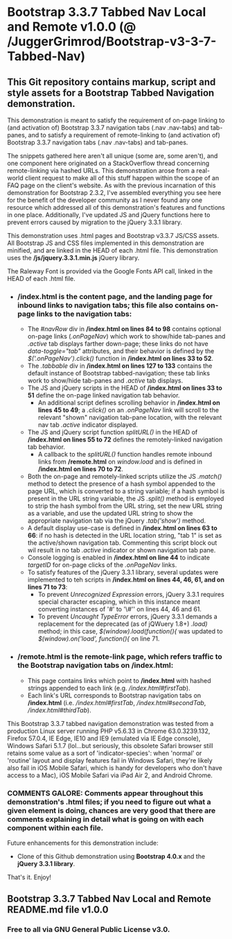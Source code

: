 # Bootstrap 3.3.7 Tabbed Nav Local and Remote v1.0.0 (@ /JuggerGrimrod/Bootstrap-v3-3-7-Tabbed-Nav)

## This Git repository contains markup, script and style assets for a Bootstrap Tabbed Navigation demonstration.

This demonstration is meant to satisfy the requirement of on-page linking to (and activation of) Bootstrap 3.3.7 navigation tabs (.nav .nav-tabs) and tab-panes, and to satisfy a requirement of remote-linking to (and activation of) Bootstrap 3.3.7 navigation tabs (.nav .nav-tabs) and tab-panes.  

The snippets gathered here aren't all unique (some are, some aren't), and one component here originated on a StackOverflow thread concerning remote-linking via hashed URLs.  This demonstration arose from a real-world client request to make all of this stuff happen within the scope of an FAQ page on the client's website.  As with the previous incarnation of this demonstration for Bootstrap 2.3.2, I've assembled everything you see here for the benefit of the developer community as I never found any one resource which addressed all of this demonstration's features and functions in one place.  Additionally, I've updated JS and jQuery functions here to prevent errors caused by migration to the jQuery 3.3.1 library.

This demonstration uses .html pages and Bootstrap v3.3.7 JS/CSS assets.  All Bootstrap JS and CSS files implemented in this demonstration are minified, and are linked in the HEAD of each .html file. This demonstration uses the **/js/jquery.3.3.1.min.js** jQuery library.

The Raleway Font is provided via the Google Fonts API call, linked in the HEAD of each .html file.

* ### /index.html is the content page, and the landing page for inbound links to navigation tabs; this file also contains on-page links to the navigation tabs:
  * The *#navRow* div in **/index.html on lines 84 to 98** contains optional on-page links (*.onPageNav*) which work to show/hide tab-panes and *.active* tab displays farther down-page; these links do not have *data-toggle="tab"* attributes, and their behavior is defined by the *$('.onPageNav').click()* function in **/index.html on lines 33 to 52**.
  * The *.tabbable* div in **/index.html on lines 127 to 133** contains the default instance of Bootstrap tabbed-navigation; these tab links work to show/hide tab-panes and *.active* tab displays.
  * The JS and jQuery scripts in the HEAD of **/index.html on lines 33 to 51** define the on-page linked navigation tab behavior.
    * An additional script defines scrolling behavior in **/index.html on lines 45 to 49**; a *.click()* on an *.onPageNav* link will scroll to the relevant "shown" navigation tab-pane location, with the relevant nav tab *.active* indicator displayed.
  * The JS and jQuery script function *splitURL()* in the HEAD of **/index.html on lines 55 to 72** defines the remotely-linked navigation tab behavior.
    * A callback to the *splitURL()* function handles remote inbound links from **/remote.html** on *window.load* and is defined in **/index.html on lines 70 to 72**.
  * Both the on-page and remotely-linked scripts utilize the JS *.match()* method to detect the presence of a hash symbol appended to the page URL, which is converted to a string variable; if a hash symbol is present in the URL string variable, the JS *.split()* method is employed to strip the hash symbol from the URL string, set the new URL string as a variable, and use the updated URL string to show the appropriate navigation tab via the jQuery *.tab('show')* method.
  * A default display use-case is defined in **/index.html on lines 63 to 66**: if no hash is detected in the URL location string, "tab 1" is set as the active/shown navigation tab.  Commenting this script block out wil result in no tab *.active* indicator or shown navigation tab pane.
  * Console logging is enabled in **/index.html on line 44** to indicate *targetID* for on-page clicks of the *.onPageNav* links.
  * To satisfy features of the jQuery 3.3.1 library, several updates were implemented to teh scripts in **/index.html on lines 44, 46, 61, and on lines 71 to 73**:
    * To prevent *Unrecognized Expression* errors, jQuery 3.3.1 requires special character escaping, which in this instance meant converting instances of '#' to '\\#'' on lines 44, 46 and 61.
    * To prevent *Uncaught TypeError* errors, jQuery 3.3.1 demands a replacement for the deprecated (as of jQWuery 1.8+) *.load)* method; in this case, *$(window).load(function(){* was updated to *$(window).on('load', function(){* on line 71.

* ### /remote.html is the remote-link page, which refers traffic to the Bootstrap navigation tabs on **/index.html**:
  * This page contains links which point to **/index.html** with hashed strings appended to each link (e.g. */index.html#firstTab*).
  * Each link's URL corresponds to Bootstrap navigation tabs on **/index.html** (i.e. */index.html#firstTab*, */index.html#secondTab*, */index.html#thirdTab*).

This Bootstrap 3.3.7 tabbed navigation demonstration was tested from a production Linux server running PHP v5.6.33 in Chrome 63.0.3239.132, Firefox 57.0.4, IE Edge, IE10 and IE9 (emulated via IE Edge console), Windows Safari 5.1.7 (lol...but seriously, this obsolete Safari browser still retains some value as a sort of 'indicator-species': when 'normal' or 'routine' layout and display features fail in Windows Safari, they're likely also fail in iOS Mobile Safari, which is handy for developers who don't have access to a Mac), iOS Mobile Safari via iPad Air 2, and Android Chrome.

### COMMENTS GALORE: Comments appear throughout this demonstration's .html files; if you need to figure out what a given element is doing, chances are very good that there are comments explaining in detail what is going on with each component within each file.

Future enhancements for this demonstration include:

  * Clone of this Github demonstration using **Bootstrap 4.0.x** and the **jQuery 3.3.1 library**.

That's it.  Enjoy!

## Bootstrap 3.3.7 Tabbed Nav Local and Remote README.md file v1.0.0 

### Free to all via GNU General Public License v3.0.
